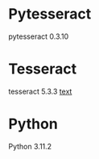 # Pytesseract
pytesseract 0.3.10

# Tesseract
tesseract 5.3.3
[text](https://github.com/tesseract-ocr/tesseract)

# Python
Python 3.11.2
